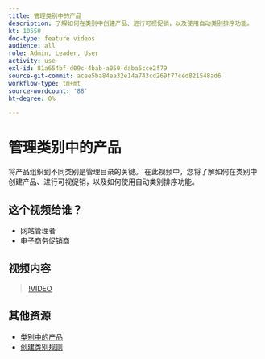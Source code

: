 ```yaml
---
title: 管理类别中的产品
description: 了解如何在类别中创建产品、进行可视促销，以及使用自动类别排序功能。
kt: 10550
doc-type: feature videos
audience: all
role: Admin, Leader, User
activity: use
exl-id: 81a654bf-d09c-4bab-a050-daba6cce2f79
source-git-commit: acee5ba84ea32e14a743cd269f77ced821548ad6
workflow-type: tm+mt
source-wordcount: '88'
ht-degree: 0%

---
```


# 管理类别中的产品

将产品组织到不同类别是管理目录的关键。 在此视频中，您将了解如何在类别中创建产品、进行可视促销，以及如何使用自动类别排序功能。

## 这个视频给谁？

- 网站管理者
- 电子商务促销商

## 视频内容

>[!VIDEO](https://video.tv.adobe.com/v/343747?quality=12&learn=on)

## 其他资源

- [类别中的产品](https://docs.magento.com/user-guide/catalog/categories-category-products.html)
- [创建类别规则](https://docs.magento.com/user-guide/catalog/category-product-rules.html)
